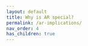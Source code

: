 ```yaml
---
layout: default
title: Why is AR special?
permalink: /ar-implications/
nav_order: 4
has_children: true
---
```

